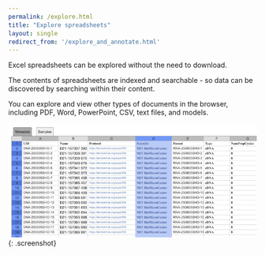 ```yaml
---
permalink: /explore.html
title: "Explore spreadsheets"
layout: single
redirect_from: '/explore_and_annotate.html'
---
```


Excel spreadsheets can be explored without the need to download.

The contents of spreadsheets are indexed and searchable - so data can be discovered by searching within their content.

You can explore and view other types of documents in the browser, including PDF, Word, PowerPoint, CSV, text files, and models. 

![Excel feature](/assets/images/Excel-feature.png){: .screenshot}